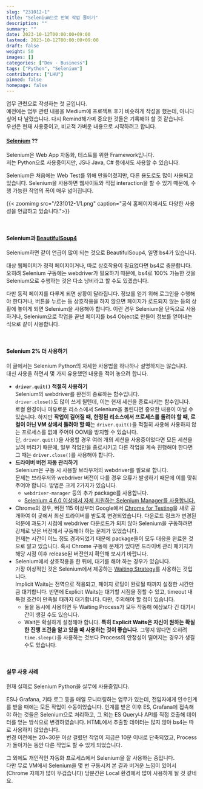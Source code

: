 ```yaml
---
slug: "231012-1"
title: "Selenium으로 반복 작업 줄이기"
description: ""
summary: ""
date: 2023-10-12T00:00:00+09:00
lastmod: 2023-10-12T00:00:00+09:00
draft: false
weight: 50
images: []
categories: ["Dev - Business"]
tags: ["Python", "Selenium"]
contributors: ["LHU"]
pinned: false
homepage: false
---
```


업무 관련으로 작성하는 첫 글입니다.   
예전에는 업무 관련 내용을 Medium에 프로젝트 후기 비슷하게 작성을 했는데, 아니다 싶어 다 날렸습니다. 다시 Remind해가며 중요한 것들은 기록해야 할 것 같습니다.   
우선은 현재 사용중이고, 비교적 가벼운 내용으로 시작하려고 합니다.

#### [Selenium][ref1] ??
Selenium은 Web App 자동화, 테스트를 위한 Framework입니다.   
저는 Python으로 사용중이지만, JS나 Java, C# 등에서도 사용할 수 있습니다.   

Selenium은 처음에는 Web Test를 위해 만들어졌지만, 다른 용도로도 많이 사용되고 있습니다. Selenium을 사용하면 웹사이트와 직접 interaction을 할 수 있기 때문에, 수행 가능한 작업의 폭이 매우 넓어집니다.

{{< zoomimg src="/231012-1/1.png" caption="공식 홈페이지에서도 다양한 사용성을 언급하고 있습니다.">}}

<br>

#### Selenium과 [BeautifulSoup4][ref2]
Selenium하면 같이 언급이 많이 되는 것으로 BeautifulSoup4, 일명 bs4가 있습니다.

대상 웹페이지가 정적 페이지이거나, 따로 상호작용이 필요없다면 bs4로 충분합니다.   
오히려 Selenium 구동에는 webdriver가 필요하기 때문에, bs4로 100% 가능한 것을 Selenium으로 수행하는 것은 다소 낭비라고 할 수도 있겠습니다.   

다만 동적 페이지를 다루게 되면 상황이 달라집니다. 정보를 얻기 위해 로그인을 수행해야 한다거나, 버튼을 누르는 등 상호작용을 하지 않으면 페이지가 로드되지 않는 등의 상황에 놓이게 되면 Selenium을 사용해야 합니다. 이런 경우 Selenium을 단독으로 사용하거나, Selenium으로 작업을 끝낸 페이지를 bs4 Object로 만들어 정보를 얻어내는 식으로 같이 사용합니다.

<br>

#### Selenium 2% 더 사용하기
이 글에서는 Selenium Python의 자세한 사용법을 하나하나 설명하지는 않습니다.   
대신 사용을 하면서 몇 가지 유용했던 내용을 적어 놓으려 합니다.

- **`driver.quit()` 적절히 사용하기**    
Selenium의 webdriver를 완전히 종료하는 함수입니다.   
`driver.close()`도 많이 쓰게 될텐데, 이는 현재 세션을 종료시키는 함수입니다.   
로컬 환경이나 여유로운 리소스에서 Selenium을 돌린다면 중요한 내용이 아닐 수 있습니다. 하지만 **작업이 길어질 때, 한정된 리소스에서 프로세스를 돌려야 할 때, 로컬이 아닌 VM 상에서 돌려야 할 때**는 `driver.quit()`을 적절히 사용해 사용하지 않는 프로세스를 없애 주어야 OOM을 방지할 수 있습니다.   
단, `driver.quit()`을 사용할 경우 여러 개의 세션을 사용중이었다면 모든 세션을 날려 버리기 때문에, 일부 작업만을 종료시키고 다른 작업을 계속 진행해야 한다면 그 때는 `driver.close()`를 사용해야 합니다.
- **드라이버 버전 자동 관리하기**   
Selenium은 구동 시 사용할 브라우저의 webdriver를 필요로 합니다.   
문제는 브라우저와 webdriver 버전이 다를 경우 오류가 발생하기 때문에 이를 맞춰 주어야 합니다. 방법은 크게 2가지가 있습니다.
  - `webdriver-manager` 등의 추가 package를 사용합니다.   
  - [Selenium 4.6.0 이상에서 자체 지원하는 Selenium Manager를 사용합니다.][ref3]
- Chrome의 경우, 버전 115 이상부터 Google에서 [Chrome for Testing][ref4]을 새로 공개하여 이 곳에서 최신 드라이버를 받도록 변경되었습니다. 다운로드 링크가 변경된 덕분에 과도기 시점에 webdriver 다운로드가 되지 않아 Selenium을 구동하려면 강제로 낮은 버전에서 구동해야 하는 문제가 있었습니다.   
현재는 시간이 어느 정도 경과되었기 때문에 package들이 모두 대응을 완료한 것으로 알고 있습니다. 혹시 Chrome 구동에 문제가 있다면 드라이버 관리 패키지가 해당 시점 이후 release된 버전인지 확인해 보시기 바랍니다.
- Selenium에서 상호작용을 한 뒤에, 대기를 해야 하는 경우가 있습니다.   
가장 이상적인 것은 Selenium에서 제공하는 [Waiting Strategy][ref5]를 사용하는 것입니다.   
Implicit Waits는 전역으로 적용되고, 페이지 로딩이 완료될 때까지 설정한 시간만큼 대기합니다. 반면에 Explicit Waits는 대기할 시점을 정할 수 있고, timeout 내 특정 조건이 만족될 때까지 대기합니다.
다만, 주의해야 할 점이 있습니다.
  - 둘을 동시에 사용하면 두 Waiting Process가 모두 작동해 예상보다 긴 대기시간이 생길 수도 있습니다.
  - Wait은 확실하게 설정해야 합니다. **특히 Explicit Waits은 자신이 원하는 확실한 진행 조건을 알고 있을 때 사용하는 것이 좋습니다.** 그렇지 않다면 오히려 `time.sleep()`을 사용하는 것보다 Process의 안정성이 떨어지는 경우가 생길 수도 있습니다.

<br>

#### 실무 사용 사례
현재 실제로 Selenium Python을 실무에 사용중입니다.   

ES나 Grafana, 기타 로그 등을 매일 모니터링하는 업무가 있는데, 전임자에게 인수인계를 받을 때에는 모든 작업이 수동이었습니다. 인계를 받은 이후 ES, Grafana에 접속해야 하는 것들은 Selenium으로 처리하고, 그 외는 ES Query나 API를 직접 호출해 데이터를 얻는 방식으로 변경하였습니다. HTML에서 추출할 데이터는 많지 않아 bs4는 따로 사용하지 않았습니다.  
변경 이전에는 20~30분 이상 걸렸던 작업이 지금은 10분 이내로 단축되었고, Process가 돌아가는 동안 다른 작업도 할 수 있게 되었습니다.   

그 외에도 개인적인 자동화 프로세스에서 Selenium을 잘 사용하는 중입니다.   
다만 무료 VM에서 Selenium을 몇 번 구동시켜 본 결과 버거운 느낌이 있어서 (Chrome 자체가 많이 무겁습니다) 당분간은 Local 환경에서 많이 사용하게 될 것 같네요.

[ref1]: https://www.selenium.dev/
[ref2]: https://pypi.org/project/beautifulsoup4/
[ref3]: https://www.selenium.dev/blog/2022/selenium-4-6-0-released/
[ref4]: https://github.com/GoogleChromeLabs/chrome-for-testing
[ref5]: https://www.selenium.dev/documentation/webdriver/waits/